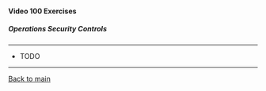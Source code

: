 #### Video 100 Exercises

##### Operations Security Controls

---

- TODO

---

[Back to main](https://github.com/rot0xd/CBTNuggets/blob/master/CEHv9/README.md)

